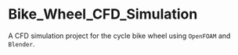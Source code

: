 # Bike_Wheel_CFD_Simulation
A CFD simulation project for the cycle bike wheel using `OpenFOAM` and `Blender`.

